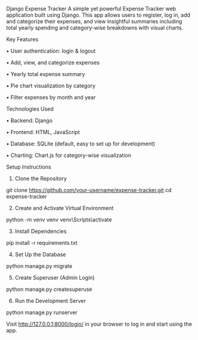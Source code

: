 Django Expense Tracker
A simple yet powerful Expense Tracker web application built using Django. This app allows users to register, log in, add and categorize their expenses, and view insightful summaries including total yearly spending and category-wise breakdowns with visual charts.

Key Features

•	User authentication: login & logout

•	Add, view, and categorize expenses

•	Yearly total expense summary

•	Pie chart visualization by category

•	Filter expenses by month and year

Technologies Used

•	Backend: Django 

•	Frontend: HTML,  JavaScript

•	Database: SQLite (default, easy to set up for development)

•	Charting: Chart.js for category-wise visualization

Setup Instructions
1.	Clone the Repository
   
git clone https://github.com/your-username/expense-tracker.git
cd expense-tracker  

2.	Create and Activate Virtual Environment

python -m venv venv
venv\Scripts\activate

3.	Install Dependencies

pip install -r requirements.txt

4.	Set Up the Database

python manage.py migrate

5.	Create Superuser (Admin Login)

python manage.py createsuperuse

6.	 Run the Development Server

python manage.py runserver

Visit http://127.0.0.1:8000/login/ in your browser to log in and start using the app.
